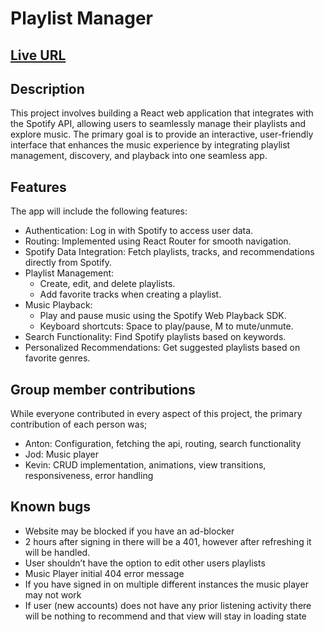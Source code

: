 # Playlist Manager

## [Live URL](https://the-playlist-manager.netlify.app/)

## Description

This project involves building a React web application that integrates with the Spotify API, allowing users to seamlessly manage their playlists and explore music. 
The primary goal is to provide an interactive, user-friendly interface that enhances the music experience by integrating playlist management, discovery, and playback into one seamless app.

## Features

The app will include the following features:

- Authentication: Log in with Spotify to access user data.
- Routing: Implemented using React Router for smooth navigation.
- Spotify Data Integration: Fetch playlists, tracks, and recommendations directly from Spotify.
- Playlist Management:
    - Create, edit, and delete playlists.
    - Add favorite tracks when creating a playlist.
- Music Playback:
    - Play and pause music using the Spotify Web Playback SDK.
    - Keyboard shortcuts: Space to play/pause, M to mute/unmute.
- Search Functionality: Find Spotify playlists based on keywords.
- Personalized Recommendations: Get suggested playlists based on favorite genres.

## Group member contributions

While everyone contributed in every aspect of this project, the primary contribution of each person was;

- Anton:
  Configuration, fetching the api, routing, search functionality
- Jod:
  Music player
- Kevin:
  CRUD implementation, animations, view transitions, responsiveness, error handling 

## Known bugs

- Website may be blocked if you have an ad-blocker
- 2 hours after signing in there will be a 401, however after refreshing it will be handled.
- User shouldn’t have the option to edit other users playlists
- Music Player initial 404 error message
- If you have signed in on multiple different instances the music player may not work
- If user (new accounts) does not have any prior listening activity there will be nothing to recommend and that view will stay in loading state
